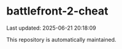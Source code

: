 # battlefront-2-cheat

Last updated: 2025-06-21 20:18:09

This repository is automatically maintained.
